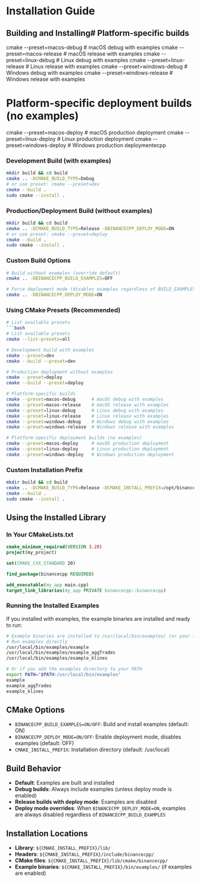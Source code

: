 # Installation Guide

## Building and Installing# Platform-specific builds
cmake --preset=macos-debug      # macOS debug with examples
cmake --preset=macos-release    # macOS release with examples
cmake --preset=linux-debug      # Linux debug with examples
cmake --preset=linux-release    # Linux release with examples
cmake --preset=windows-debug    # Windows debug with examples
cmake --preset=windows-release  # Windows release with examples

# Platform-specific deployment builds (no examples)
cmake --preset=macos-deploy     # macOS production deployment
cmake --preset=linux-deploy     # Linux production deployment
cmake --preset=windows-deploy   # Windows production deploymentecpp

### Development Build (with examples)

```bash
mkdir build && cd build
cmake .. -DCMAKE_BUILD_TYPE=Debug
# or use preset: cmake --preset=dev
cmake --build .
sudo cmake --install .
```

### Production/Deployment Build (without examples)

```bash
mkdir build && cd build
cmake .. -DCMAKE_BUILD_TYPE=Release -DBINANCECPP_DEPLOY_MODE=ON
# or use preset: cmake --preset=deploy
cmake --build .
sudo cmake --install .
```

### Custom Build Options

```bash
# Build without examples (override default)
cmake .. -DBINANCECPP_BUILD_EXAMPLES=OFF

# Force deployment mode (disables examples regardless of BUILD_EXAMPLES)
cmake .. -DBINANCECPP_DEPLOY_MODE=ON
```

### Using CMake Presets (Recommended)

```bash
# List available presets
```bash
# List available presets
cmake --list-presets=all

# Development build with examples
cmake --preset=dev
cmake --build --preset=dev

# Production deployment without examples
cmake --preset=deploy
cmake --build --preset=deploy

# Platform-specific builds
cmake --preset=macos-debug      # macOS debug with examples
cmake --preset=macos-release    # macOS release with examples
cmake --preset=linux-debug      # Linux debug with examples
cmake --preset=linux-release    # Linux release with examples
cmake --preset=windows-debug    # Windows debug with examples
cmake --preset=windows-release  # Windows release with examples

# Platform-specific deployment builds (no examples)
cmake --preset=macos-deploy     # macOS production deployment
cmake --preset=linux-deploy     # Linux production deployment
cmake --preset=windows-deploy   # Windows production deployment
```

### Custom Installation Prefix

```bash
mkdir build && cd build
cmake .. -DCMAKE_BUILD_TYPE=Release -DCMAKE_INSTALL_PREFIX=/opt/binancecpp
cmake --build .
sudo cmake --install .
```

## Using the Installed Library

### In Your CMakeLists.txt

```cmake
cmake_minimum_required(VERSION 3.20)
project(my_project)

set(CMAKE_CXX_STANDARD 20)

find_package(binancecpp REQUIRED)

add_executable(my_app main.cpp)
target_link_libraries(my_app PRIVATE binancecpp::binancecpp)
```

### Running the Installed Examples

If you installed with examples, the example binaries are installed and ready to run:

```bash
# Example binaries are installed to /usr/local/bin/examples/ (or your install prefix)
# Run examples directly
/usr/local/bin/examples/example
/usr/local/bin/examples/example_aggTrades
/usr/local/bin/examples/example_klines

# Or if you add the examples directory to your PATH
export PATH="$PATH:/usr/local/bin/examples"
example
example_aggTrades
example_klines
```

## CMake Options

- `BINANCECPP_BUILD_EXAMPLES=ON/OFF`: Build and install examples (default: ON)
- `BINANCECPP_DEPLOY_MODE=ON/OFF`: Enable deployment mode, disables examples (default: OFF)
- `CMAKE_INSTALL_PREFIX`: Installation directory (default: /usr/local)

## Build Behavior

- **Default**: Examples are built and installed
- **Debug builds**: Always include examples (unless deploy mode is enabled)
- **Release builds with deploy mode**: Examples are disabled
- **Deploy mode overrides**: When `BINANCECPP_DEPLOY_MODE=ON`, examples are always disabled regardless of `BINANCECPP_BUILD_EXAMPLES`

## Installation Locations

- **Library**: `${CMAKE_INSTALL_PREFIX}/lib/`
- **Headers**: `${CMAKE_INSTALL_PREFIX}/include/binancecpp/`
- **CMake files**: `${CMAKE_INSTALL_PREFIX}/lib/cmake/binancecpp/`
- **Example binaries**: `${CMAKE_INSTALL_PREFIX}/bin/examples/` (if examples are enabled)
